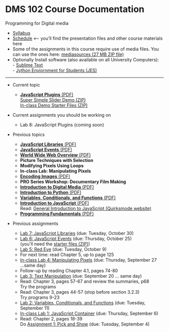 # DMS 102 Course Documentation

Programming for Digital media

- [Syllabus](syllabus.md)
- [Schedule](schedule.md) <– you’ll find the presentation files and other course materials here
- Some of the assignments in this course require use of media files.  You can use the ones here: [mediasources (27 MB ZIP file)](media/mediasources.zip)
- Optionally Install software (also available on all University Computers):<br>- [Sublime Text](https://www.sublimetext.com)<br>- [Jython Enviornment for Students (JES)](https://github.com/gatech-csl/jes/releases)

<hr>

- Current topic

  - [**JavaScript Plugins** (PDF)](17-javascript-plugins/javascript-plugins.pdf)<br>[Super Simple Slider Demo (ZIP)](17-javascript-plugins/sss-demo.zip)<br>[In-class Demo Starter Files (ZIP)](17-javascript-plugins/inclass-starter-files.zip)
- Current assignments you should be working on

  - Lab 8: JavaScript Plugins (coming soon)
- Previous topics

  - [**JavaScript Libraries** (PDF)](16-javascript-libraries/javascript-libraries.pdf)
  - [**JavaScript Events** (PDF)](13-javascript-events/javascript-events.pdf)
  - [**World Wide Web Overview** (PDF)](12-world-wide-web-overview/document-object-model.pdf)
  - **Picture Techniques with Selection**
  - **Modifying Pixels Using Loops**
  - **In-class Lab: Manipulating Pixels**
  - [**Encoding Images** (PDF)](07-encoding-images/encoding-images.pdf)
  - **PRO Series Workshop: Documentary Film Making**
  - [**Introduction to Digital Media** (PDF)](05-introduction-digital-media/05-introduction-digital-media.pdf)
  - [**Introduction to Python** (PDF)](04-introduction-python/introduction-to-python.pdf)
  - [**Variables, Conditionals, and Functions** (PDF)](03-variables-conditionals-functions/variables-conditionals-functions.pdf)
  - [**Introduction to JavaScript** (PDF)](02-introduction-javascript/introduction-javascript.pdf)<br>Read: [General Introduction to JavaScript (Quirksmode website)](https://www.quirksmode.org/js/intro.html)
  - [**Programming Fundamentals**  (PDF)](01-programming-fundamentals/programming-fundamentals.pdf)
- Previous assignments

  - [Lab 7: JavaScript Libraries](lab07-javascript-libraries/instructions.md) (due: Tuesday, October 30)
  - [Lab 6: JavaScript Events](lab06-javascript-events/instructions.md) (due: Thursday, October 25)<br>(you'll need the [starter files (ZIP)](lab06-javascript-events/lab06-startup-files.zip))
  - [Lab 5: Red Eye](lab05-redeye/instructions.md) (due: Tuesday, October 9)
  - For next time: read Chapter 5, up to page 125
  - [In-class Lab 4: Manipulating Pixels](lab04-manipulating-pixels/instructions.md) (due: Thursday, September 27 ...same day)
  - Follow-up by reading Chapter 4.1, pages 74-80
  - [Lab 3: Text Manipulation](lab03-text-manipulation/instructions.md) (due: September 20 ... same day)
  - Read: Chapter 3, pages 57-67 and review the summaries, p68<br>Try the programs
  - Read: Chapter 3, pages 44-57 (stop before section 3.2.3)<br>Try programs 9-23
  - [Lab 2: Variables, Conditionals, and Functions](lab02-variables-conditionals-functions/instructions.md) (due: Tuesday, September 11)
  - [In-class Lab 1: JavaScript Container](lab01-javascript-container/instructions.md) (due: Thursday, September 6)
  - Read: Chapter 2, pages 18-39<br>Do [Assignment 1: Pick and Show](assign01-pick-and-show/instructions.md) (due: Tuesday, September 4)